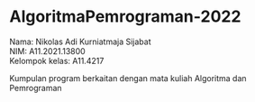 # AlgoritmaPemrograman-2022

Nama: Nikolas Adi Kurniatmaja Sijabat <br>
NIM: A11.2021.13800 <br>
Kelompok kelas: A11.4217 <br>

Kumpulan program berkaitan dengan mata kuliah Algoritma dan Pemrograman
